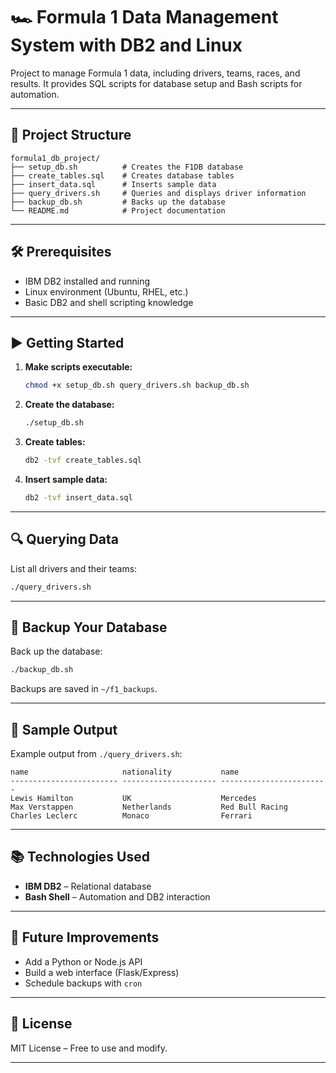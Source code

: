 # 🏎️ Formula 1 Data Management System with DB2 and Linux

Project to manage Formula 1 data, including drivers, teams, races, and results. It provides SQL scripts for database setup and Bash scripts for automation.

---

## 📁 Project Structure

```
formula1_db_project/
├── setup_db.sh          # Creates the F1DB database
├── create_tables.sql    # Creates database tables
├── insert_data.sql      # Inserts sample data
├── query_drivers.sh     # Queries and displays driver information
├── backup_db.sh         # Backs up the database
└── README.md            # Project documentation
```

---

## 🛠️ Prerequisites

- IBM DB2 installed and running
- Linux environment (Ubuntu, RHEL, etc.)
- Basic DB2 and shell scripting knowledge

---

## ▶️ Getting Started

1. **Make scripts executable:**
    ```bash
    chmod +x setup_db.sh query_drivers.sh backup_db.sh
    ```

2. **Create the database:**
    ```bash
    ./setup_db.sh
    ```

3. **Create tables:**
    ```bash
    db2 -tvf create_tables.sql
    ```

4. **Insert sample data:**
    ```bash
    db2 -tvf insert_data.sql
    ```

---

## 🔍 Querying Data

List all drivers and their teams:
```bash
./query_drivers.sh
```

---

## 💾 Backup Your Database

Back up the database:
```bash
./backup_db.sh
```
Backups are saved in `~/f1_backups`.

---

## 🧪 Sample Output

Example output from `./query_drivers.sh`:
```
name                     nationality           name                         
------------------------ --------------------- ------------------------
Lewis Hamilton           UK                    Mercedes                     
Max Verstappen           Netherlands           Red Bull Racing              
Charles Leclerc          Monaco                Ferrari                      
```

---

## 📚 Technologies Used

- **IBM DB2** – Relational database
- **Bash Shell** – Automation and DB2 interaction

---

## 🚀 Future Improvements

- Add a Python or Node.js API
- Build a web interface (Flask/Express)
- Schedule backups with `cron`

---

## 📝 License

MIT License – Free to use and modify.

---
